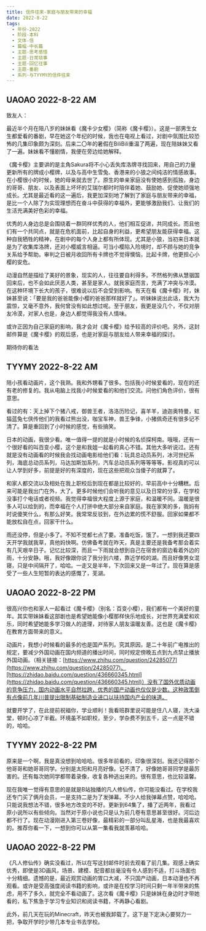 ```yaml
---
title: 信件往来-家庭与朋友带来的幸福
date: 2022-8-22
tags:
  - 年份-2022
  - 阶段-本科
  - 文体-信
  - 篇幅-中长篇
  - 主题-思考感悟
  - 主题-日常琐事
  - 主题-回忆往事
  - 主题-番剧
  - 系列-与TYYMY的信件往来
---
```


## UAOAO 2022-8-22 AM

致友人：

最近半个月在陪八岁的妹妹看《魔卡少女樱》（简称《魔卡樱》）。这是一部男生女生都爱看的番剧，早在她这个年纪的时候，我也在电视上看过，对剧中氛围比较恐怖的几集印象颇为深刻。后来二〇年的暑假在BiliBili重温了两遍，现在陪妹妹又看了一遍。妹妹看不懂剧情，我便在旁边给她解释。

《魔卡樱》主要讲的是主角Sakura将不小心丢失库洛牌寻找回来，用自己的力量更新所有的牌成小樱牌，以及与高中生雪兔、香港来的小狼之间纯洁的情感故事。在小樱很小的时候，她的母亲就去世了。原生的单亲家庭没有使她感到孤独，身边的哥哥、朋友、以及表面上坏坏的艾瑞尔都时时陪伴着她、鼓励她、促使她顽强地成长。尤其是最近看的这一遍后，我更加深刻地了解到了家庭与朋友带来的幸福，是比一个人除了为实现理想而在奋斗中获得的幸福外，更能够激励我们、让我们的生活充满美好色彩的幸福。

优秀的人身边总是会围绕着一群同样优秀的人，他们相互促进，共同成长。而且他们有一个共同点，就是在危机面前，比起自身的利益，更希望朋友能获得幸福。这种自我牺牲的精神，在剧中的每个人身上都有所体现。尤其是小狼，当初来日本就是为了收集库洛牌，还对小樱威言相逼。可当小樱陷入险境时，却不顾与她的竞争关系给予帮助。审判之日被月收回所有卡牌也不觉得懊恼，比起卡牌，他更担心小樱的安危。

动漫自然是描绘了美好的景象，现实的人，往往要自利得多。不然格列佛从慧骃国回来后，也不会如此厌恶人类，甚至是家人。就我家庭而言，充满了冲突与冷漠。在这种环境下长大的孩子，很难说以后不会受到影响。有天在看《魔卡樱》时，妹妹甚至说：「要是我的爸爸能像小樱的爸爸那样就好了」。听妹妹说出此话，我大为震惊，又毫不意外，我何曾没有如此想过呢。至于朋友，我更是没几个，不仅对朋友冷漠，对家人也是，身边人都觉得我没有人情味。

或许正因为自己家庭的影响，我才会对《魔卡樱》给予较高的评价吧。另外，这封邮件算是《魔卡樱》的观后感，也是对家庭与朋友给人带来幸福的探讨。

期待你的看法

## TYYMY 2022-8-22 AM

陪小孩看动画片，这个我熟。我和外甥看了很多。包括我小时候爱看的，现在的还有老的修复的。我从电脑上找我小时候爱看的和他们交流。问他们角色评价，很有意思。

看过的有：天上掉下个猪八戒，御兽王者，洛洛历险记，喜羊羊，迪迦奥特曼，虹猫蓝兔七侠传他们的我看过熊出没，咖宝车神，兽王争锋，小猪佩奇还有很多记不清了。算是重回到了小时候的感觉，有些搞笑。

日本的动画，我很少看。唯一值得一提的就是小时候的名侦探柯南。哦哦，还有一个很好看的叫百变小樱，这个是和我姐一起看的真心不错。其他大多听说过。还有就是没有动画看的时候我会找动画电影给他们看：玩具总动员系列，冰河世纪系列，海底总动员系列，马达加斯加系列，汽车总动员系列等等等等。影视真的可以让人学到好多，前提是好的有深度的，现在这些把观众当傻子的就算了。

和家人都交流以及相处在我上职校后到现在都是比较好的，早前高中十分糟糕。后来可能是我出门在外，大了。更多时候他们会听我的意见以及日常的分享，在学校没事打个电话或者视频。我觉得幸福很大程度上源于家庭，和温暖不同。温暖是很多人可以给到的，而幸福在个人打拼中绝大部分来自家庭。我在家笑的多，我妈有时说傻笑什么，有那么好笑。我常常反驳到，在外边累的慌不舒服。回家如果都不能放松自在点，回家干什么。

雨还没停，但是小多了。不知不觉都七点了要。准备吃饭，饿了。一想到我还要四天开学我就我草，真他妈快啊。仿佛备考就在昨天，真是主要还是我备考那会着实有几天艰辛日子。记忆比较深，而且一下雨就会想到自己在宿舍的窗边看着外边的雨，十分安静。哦，我好像跟你说了我分到六楼，靠近学校的湖。而且好像男女混寝，只是中间隔开了，哈哈。一走又是半年，下次回来又是一年过了。现在算是感受了一些人生短暂的表达的感慨了，芜湖。

## UAOAO 2022-8-22 PM

很高兴你也和家人一起看过《魔卡樱》（别名：百变小樱），我们都有一个美好的童年。其实带妹妹看这部剧也是希望她能像小樱那样快乐地成长，对世界充满爱和欢乐，同时希望她能多学习做人的道理，对待家人朋友温暖友善。这也是《魔卡樱》在教育方面带来的意义。

动画片，我想小时候看的最多的也是国产系列。究其原因，是二十年前广电推出的规定，要减少外国动画在国内频道的播出时间，同时规定傍晚五点到九点禁止播放外国动画。（相关链接：[https://www.zhihu.com/question/24285077](https://www.zhihu.com/question/24285077)、[https://zhidao.baidu.com/question/436660345.html](https://zhidao.baidu.com/question/436660345.html)）没有了国外优质动画的竞争压力，国内动画水平自然拉跨，优秀的国产动画也仅仅是少数。这种政策倒有点像前几年川普提出限制基础制造业进口以扶持国内产业的味道。

就要开学了，在此提前祝福你，学业顺利！我看班群里说可能是住八人寝，洗大澡堂，顿时心凉了半截。环境虽不如职校，至少，学杂费不到五千，这一点是不错的，哈哈。

## TYYMY 2022-8-22 PM

原来是一个啊，我是真没想到哈哈哈。很多年前看的，印象很深刻。我还记得那个他哥哥和她哥哥同学。分别是太阳和月亮好像。记不清了，好像她哥哥同学是最厉害的。还有每次她同学都带着录像，收复各种逃出来的。很有意思，也比较温馨。

现在我唯一觉得有意思的是就是B站独播的凡人修仙传，你可能没看过。在学校我还专门买了俩月会员，一是支持二是为了发弹幕。不少人给我弹幕点赞，哈哈哈。只能说我想法不错，很多地方改变的不好。更新到64集了，播了近两年，我看过原小说所以有些倾向。当然对于原小说也只是认为前几卷有意思甚至很好。河后边都不行了。现在动漫刚进入第三卷好像，最精彩的一部分叫乱星海，也是我最喜欢的。推荐你看一下，一想到你可以从第一集看我就羡慕哈哈。

## UAOAO 2022-8-22 PM

《凡人修仙传》确实没看过，所以在写这封邮件时前去观看了前几集。观感上确实优秀，即使是3D画风，场景、建模、配音都丝毫没有令人感到不适，打斗场面也十分精细。遗憾的是，最近观赏动画的胃口大减，不只国产动画，日本动漫也不再观看。或许是受高强度阅读书籍的影响，或许是在校学习时间只剩一年半带来的焦虑，用不了多久，就完全不看动画了。这次看《魔卡樱》只是妹妹在身边时才带她看的，私下焦急于学习专业知识和阅读书籍，不再静心看剧。

此外，前几天在玩的Minecraft，昨天也被我卸载了。这下是下定决心要努力一把，争取开学时少带几本专业书去学校。
